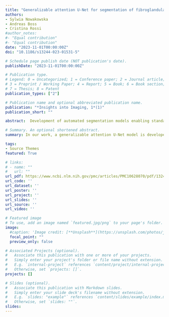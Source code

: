 ```yaml
---
title: "Generalizable attention U-Net for segmentation of fibroglandular tissue and background parenchymal enhancement in breast DCE-MRI"
authors:
- Sylwia Nowakowska
- Andreas Boss
- Cristina Rossi
#author_notes:
#- "Equal contribution"
#- "Equal contribution"
date: "2023-11-01T00:00:00Z"
doi: "10.1186/s13244-023-01531-5"

# Schedule page publish date (NOT publication's date).
publishDate: "2023-11-01T00:00:00Z"

# Publication type.
# Legend: 0 = Uncategorized; 1 = Conference paper; 2 = Journal article;
# 3 = Preprint / Working Paper; 4 = Report; 5 = Book; 6 = Book section;
# 7 = Thesis; 8 = Patent
publication_types: ["2"]

# Publication name and optional abbreviated publication name.
publication: "*Insights into Imaging, 1*(1)"
publication_short: ""

abstract:  Development of automated segmentation models enabling standardized volumetric quantification of fibroglandular tissue (FGT) from native volumes and background parenchymal enhancement (BPE) from subtraction volumes of dynamic contrast-enhanced breast MRI. Subsequent assessment of the developed models in the context of FGT and BPE Breast Imaging Reporting and Data System (BI-RADS)-compliant classification. 

# Summary. An optional shortened abstract.
summary: In our work, a generalizable attention U-Net model is developed, which can reliably segment breast tissue and contrast uptake of the healthy parenchyma in breast DCE-MRI. Our results suggest that when assessing breast tissue density, it is sufficient to use volumetric measures alone. However, for the evaluation of contrast uptake, additional models considering voxels’ intensity distribution and morphology are required..

tags:
- Source Themes
featured: True

# links:
# - name: ""
#   url: ""
url_pdf: https://www.ncbi.nlm.nih.gov/pmc/articles/PMC10628070/pdf/13244_2023_Article_1531.pdf
url_code: ''
url_dataset: ''
url_poster: ''
url_project: ''
url_slides: ''
url_source: ''
url_video: ''

# Featured image
# To use, add an image named `featured.jpg/png` to your page's folder. 
image:
  #caption: 'Image credit: [**Unsplash**](https://unsplash.com/photos/jdD8gXaTZsc)'
  focal_point: ""
  preview_only: false

# Associated Projects (optional).
#   Associate this publication with one or more of your projects.
#   Simply enter your project's folder or file name without extension.
#   E.g. `internal-project` references `content/project/internal-project/index.md`.
#   Otherwise, set `projects: []`.
projects: []

# Slides (optional).
#   Associate this publication with Markdown slides.
#   Simply enter your slide deck's filename without extension.
#   E.g. `slides: "example"` references `content/slides/example/index.md`.
#   Otherwise, set `slides: ""`.
slides:
---
```



